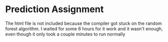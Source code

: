 # Prediction Assignment
The html file is not included because the compiler got stuck on the random forest algorithm. I waited for some 6 hours for it work and it wasn't enough, even though it only took a couple minutes to run normally
